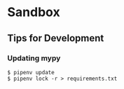 # Sandbox
## Tips for Development
### Updating mypy
```console
$ pipenv update
$ pipenv lock -r > requirements.txt
```
